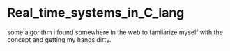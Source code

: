 # Real_time_systems_in_C_lang
 some algorithm i found somewhere in the web to familarize myself with the concept and getting my hands dirty.
